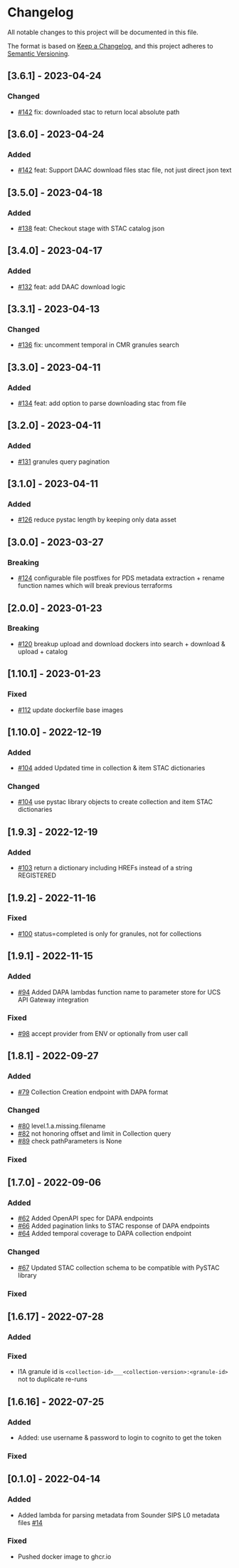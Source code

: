 # Changelog

All notable changes to this project will be documented in this file.

The format is based on [Keep a Changelog](https://keepachangelog.com/en/1.0.0/),
and this project adheres to [Semantic Versioning](https://semver.org/spec/v2.0.0.html).

## [3.6.1] - 2023-04-24
### Changed
- [#142](https://github.com/unity-sds/unity-data-services/pull/142) fix: downloaded stac to return local absolute path

## [3.6.0] - 2023-04-24
### Added
- [#142](https://github.com/unity-sds/unity-data-services/pull/142) feat: Support DAAC download files stac file, not just direct json text

## [3.5.0] - 2023-04-18
### Added
- [#138](https://github.com/unity-sds/unity-data-services/pull/138) feat: Checkout stage with STAC catalog json

## [3.4.0] - 2023-04-17
### Added
- [#132](https://github.com/unity-sds/unity-data-services/pull/132) feat: add DAAC download logic

## [3.3.1] - 2023-04-13
### Changed
- [#136](https://github.com/unity-sds/unity-data-services/pull/136) fix: uncomment temporal in CMR granules search

## [3.3.0] - 2023-04-11
### Added
- [#134](https://github.com/unity-sds/unity-data-services/pull/134) feat: add option to parse downloading stac from file

## [3.2.0] - 2023-04-11
### Added
- [#131](https://github.com/unity-sds/unity-data-services/pull/131) granules query pagination 

## [3.1.0] - 2023-04-11
### Added
- [#126](https://github.com/unity-sds/unity-data-services/pull/126) reduce pystac length by keeping only data asset

## [3.0.0] - 2023-03-27
### Breaking
- [#124](https://github.com/unity-sds/unity-data-services/pull/124) configurable file postfixes for PDS metadata extraction + rename function names which will break previous terraforms

## [2.0.0] - 2023-01-23
### Breaking
- [#120](https://github.com/unity-sds/unity-data-services/pull/120) breakup upload and download dockers into search + download & upload + catalog

## [1.10.1] - 2023-01-23
### Fixed
- [#112](https://github.com/unity-sds/unity-data-services/pull/112) update dockerfile base images

## [1.10.0] - 2022-12-19
### Added
- [#104](https://github.com/unity-sds/unity-data-services/pull/104) added Updated time in collection & item STAC dictionaries
### Changed
- [#104](https://github.com/unity-sds/unity-data-services/pull/104) use pystac library objects to create collection and item STAC dictionaries

## [1.9.3] - 2022-12-19
### Added
- [#103](https://github.com/unity-sds/unity-data-services/pull/103) return a dictionary including HREFs instead of a string REGISTERED
## [1.9.2] - 2022-11-16
### Fixed
- [#100](https://github.com/unity-sds/unity-data-services/pull/100) status=completed is only for granules, not for collections
## [1.9.1] - 2022-11-15
### Added
- [#94](https://github.com/unity-sds/unity-data-services/issues/94) Added DAPA lambdas function name to parameter store for UCS API Gateway integration
### Fixed
- [#98](https://github.com/unity-sds/unity-data-services/issues/98) accept provider from ENV or optionally from user call

## [1.8.1] - 2022-09-27
### Added
- [#79](https://github.com/unity-sds/unity-data-services/pull/79) Collection Creation endpoint with DAPA format
### Changed
- [#80](https://github.com/unity-sds/unity-data-services/pull/80) level.1.a.missing.filename
- [#82](https://github.com/unity-sds/unity-data-services/pull/82) not honoring offset and limit in Collection query
- [#89](https://github.com/unity-sds/unity-data-services/pull/89) check pathParameters is None
### Fixed


## [1.7.0] - 2022-09-06
### Added
- [#62](https://github.com/unity-sds/unity-data-services/issues/66) Added OpenAPI spec for DAPA endpoints
- [#66](https://github.com/unity-sds/unity-data-services/issues/66) Added pagination links to STAC response of DAPA endpoints
- [#64](https://github.com/unity-sds/unity-data-services/issues/64) Added temporal coverage to DAPA collection endpoint
### Changed
- [#67](https://github.com/unity-sds/unity-data-services/issues/67) Updated STAC collection schema to be compatible with PySTAC library
### Fixed

## [1.6.17] - 2022-07-28
### Added
### Fixed
- l1A granule id is `<collection-id>___<collection-version>:<granule-id>` not to duplicate re-runs

## [1.6.16] - 2022-07-25
### Added
- Added: use username & password to login to cognito to get the token 
### Fixed

## [0.1.0] - 2022-04-14
### Added
- Added lambda for parsing metadata from Sounder SIPS L0 metadata files [#14](https://github.com/unity-sds/unity-data-services/issues/14)
### Fixed
- Pushed docker image to ghcr.io
